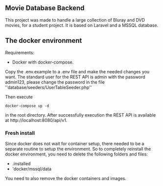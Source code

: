 ## Movie Database Backend

This project was made to handle a large collection of Bluray and DVD movies, for a student project.
It is based on Laravel and a MSSQL database.

## The docker environment
Requirements:
* Docker with docker-compose.

Copy the .env.example to a .env file and make the needed changes you want.
The standard user for the REST API is admin with the password admin123, please change the password in the file ''database/seeders/UserTableSeeder.php''

Then execute 
```
docker-compose up -d
```
in the root directory. After successfully execution the REST API is available at http://localhost:8080/api/v1.


### Fresh install
Since docker does not wait for container setup, there needed to be a separate routine to setup the environment.
So to completely reinstall the docker environment, you need to delete the following folders and files:
* .installed
* 'docker/mssql/data

You need to also remove the docker containers and images.
